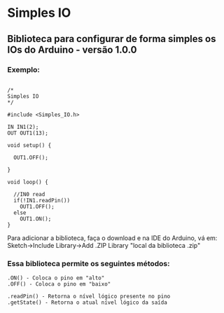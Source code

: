 # Simples IO

## Biblioteca para configurar de forma simples os IOs do Arduino - versão 1.0.0

### Exemplo:
```

/*
Simples IO
*/

#include <Simples_IO.h>

IN IN1(2);
OUT OUT1(13);

void setup() {

  OUT1.OFF();

}

void loop() {

  //IN0 read
  if(!IN1.readPin())
    OUT1.OFF();
  else
    OUT1.ON();            
}

```

Para adicionar a biblioteca, faça o download e na IDE do Arduino, vá em:
Sketch->Include Library->Add .ZIP Library "local da biblioteca .zip"

### Essa biblioteca permite os seguintes métodos:
```
.ON() - Coloca o pino em "alto"
.OFF() - Coloca o pino em "baixo"

.readPin() - Retorna o nível lógico presente no pino
.getState() - Retorna o atual nível lógico da saída
```
